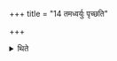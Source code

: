+++
title = "14 तमध्वर्युः पृच्छति"

+++

<details><summary>थिते</summary>

14. The Adhvaryu asks him.  
</details>
